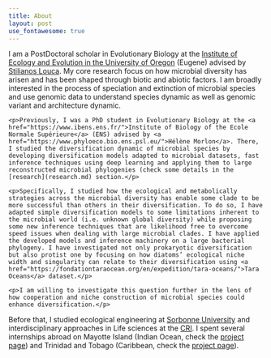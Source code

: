 ```yaml
---
title: About
layout: post
use_fontawesome: true
---
```


<div class="row content-row">
<div class="col-12 col-sm-20">
    <p>I am a PostDoctoral scholar in Evolutionary Biology at the <a href="https://blogs.uoregon.edu/ietwo/">Institute of Ecology and Evolution in the University of Oregon</a> (Eugene) advised by <a href="http://www.loucalab.com/">Stilianos Louca</a>. My core research focus on how microbial diversity has arisen and has been shaped through biotic and abiotic factors. I am broadly interested in the process of speciation and extinction of microbial species and use genomic data to understand species dynamic as well as genomic variant and architecture dynamic.</p>

    <p>Previously, I was a PhD student in Evolutionary Biology at the <a href="https://www.ibens.ens.fr/">Institute of Biology of the Ecole Normale Supérieure</a> (ENS) advised by <a href="https://www.phyloeco.bio.ens.psl.eu/">Hélène Morlon</a>. There, I studied the diversification dynamic of microbial species by developing diversification models adapted to microbial datasets, fast inference techniques using deep learning and applying them to large reconstructed microbial phylogenies (check some details in the [research](research.md) section.</p>

    <p>Specifically, I studied how the ecological and metabolically strategies across the microbial diversity has enable some clade to be more successful than others in their diversification. To do so, I have adapted simple diversification models to some limitations inherent to the microbial world (i.e. unknown global diversity) while proposing some new inference techniques that are likelihood free to overcome speed issues when dealing with large microbial clades. I have applied the developed models and inference machinery on a large bacterial phylogeny. I have investigated not only prokaryotic diversification but also protist one by focusing on how diatoms’ ecological niche width and singularity can relate to their diversification using <a href="https://fondationtaraocean.org/en/expedition/tara-oceans/">Tara Oceans</a> dataset.</p>

    <p>I am willing to investigate this question further in the lens of how cooperation and niche construction of microbial species could enhance diversification.</p>

  <p>Before that, I studied ecological engineering at  <a href="https://sciences.sorbonne-universite.fr/formation-sciences/masters/master-biodiversite-ecologie-et-evolution-bee">Sorbonne University</a> and interdisciplinary approaches in Life sciences at the <a href="https://master.learningplanetinstitute.org/en">CRI</a>. I spent several internships abroad on Mayotte Island (Indian Ocean, check the <a href="https://www.pole-tropical.org/2015/01/etude-de-la-capacite-epuratrice-de-la-mangrove-de-malamani-phase-3/">project page</a>) and Trinidad and Tobago (Caribbean, check the <a href="https://theguppyproject.weebly.com/">project page</a>).</p>

</div>
</div>
